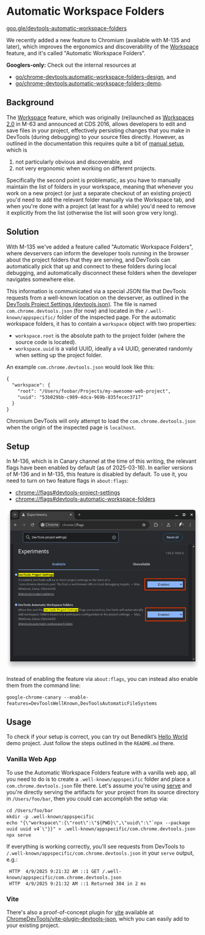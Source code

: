 # Automatic Workspace Folders

[goo.gle/devtools-automatic-workspace-folders][self-link]

We recently added a new feature to Chromium (available with M-135 and later),
which improves the ergonomics and discoverability of the
[Workspace][workspace-doc] feature,
and it's called "Automatic Workspace Folders".

**Googlers-only:** Check out the internal resources at

-   [go/chrome-devtools:automatic-workspace-folders-design][design-doc], and
-   [go/chrome-devtools:automatic-workspace-folders-demo][demo].

## Background

The [Workspace][workspace-doc] feature, which was originally (re)launched as
[Workspaces 2.0][workspace-announcement] in M-63 and announced at CDS 2016,
allows developers to edit and save files in your project, effectively persisting
changes that you make in DevTools (during debugging) to your source files
directly. However, as outlined in the documentation this requires quite a bit of
[manual setup](https://developer.chrome.com/docs/devtools/workspaces#devtools),
which is

1.  not particularly obvious and discoverable, and
2.  not very ergonomic when working on different projects.

Specifically the second point is problematic, as you have to manually maintain
the list of folders in your workspace, meaning that whenever you work on a new
project (or just a separate checkout of an existing project) you'd need to add
the relevant folder manually via the Workspace tab, and when you're done with a
project (at least for a while) you'd need to remove it explicitly from the list
(otherwise the list will soon grow very long).

## Solution

With M-135 we've added a feature called "Automatic Workspace Folders", where
devservers can inform the developer tools running in the browser about the
project folders that they are serving, and DevTools can automatically pick that
up and connect to these folders during local debugging, and automatically
disconnect these folders when the developer navigates somewhere else.

This information is communicated via a special JSON file that DevTools requests
from a well-known location on the devserver, as outlined in the
[DevTools Project Settings (devtools.json)][design-doc-json]. The file is named
`com.chrome.devtools.json` (for now) and located in the
`/.well-known/appspecific/` folder of the inspected page. For the automatic
workspace folders, it has to contain a `workspace` object with two properties:

-   `workspace.root` is the absolute path to the project folder (where the
    source code is located).
-   `workspace.uuid` is a valid UUID, ideally a v4 UUID, generated randomly when
    setting up the project folder.

An example `com.chrome.devtools.json` would look like this:

```
{
  "workspace": {
    "root": "/Users/foobar/Projects/my-awesome-web-project",
    "uuid": "53b029bb-c989-4dca-969b-835fecec3717"
  }
}
```

Chromium DevTools will only attempt to load the `com.chrome.devtools.json` when
the origin of the inspected page is `localhost`.

## Setup

In M-136, which is in Canary channel at the time of this writing, the relevant
flags have been enabled by default (as of 2025-03-16). In earlier versions of
M-136 and in M-135, this feature is disabled by default. To use it, you need to
turn on two feature flags in `about:flags`:

-   [chrome://flags#devtools-project-settings](chrome://flags#devtools-project-settings)
-   [chrome://flags#devtools-automatic-workspace-folders](chrome://flags#devtools-automatic-workspace-folders)

![](./images/automatic_workspace_folders_flags.png)

Instead of enabling the feature via `about:flags`, you can instead also enable
them from the command line:

```
google-chrome-canary --enable-features=DevToolsWellKnown,DevToolsAutomaticFileSystems
```

## Usage

To check if your setup is correct, you can try out Benedikt’s
[Hello World][hello-world] demo project. Just follow the steps outlined in the
`README.md` there.

### Vanilla Web App

To use the Automatic Workspace Folders feature with a vanilla web app, all you
need to do is to create a `.well-known/appspecific` folder and place a
`com.chrome.devtools.json` file there. Let's assume you're using [serve][serve]
and you're directly serving the artifacts for your project from its source
directory in `/Users/foo/bar`, then you could can accomplish the setup via:

```
cd /Users/foo/bar
mkdir -p .well-known/appspecific
echo "{\"workspace\":{\"root\":\"${PWD}\",\"uuid\":\"`npx --package uuid uuid v4`\"}}" > .well-known/appspecific/com.chrome.devtools.json
npx serve
```

If everything is working correctly, you'll see requests from DevTools to
`/.well-known/appspecific/com.chrome.devtools.json` in your `serve` output, e.g.:

```
 HTTP  4/9/2025 9:21:32 AM ::1 GET /.well-known/appspecific/com.chrome.devtools.json
 HTTP  4/9/2025 9:21:32 AM ::1 Returned 304 in 2 ms
```

### Vite

There's also a proof-of-concept plugin for [vite](http://vite.dev) available at
[ChromeDevTools/vite-plugin-devtools-json][vite-plugin], which you can easily
add to your existing project.

[self-link]: http://goo.gle/devtools-automatic-workspace-folders
[design-doc]: http://go/chrome-devtools:automatic-workspace-folders-design
[demo]: http://go/chrome-devtools:automatic-workspace-folders-demo
[workspace-doc]: https://developer.chrome.com/docs/devtools/workspaces
[workspace-announcement]: https://developer.chrome.com/blog/new-in-devtools-63#workspaces
[design-doc-json]: https://goo.gle/devtools-json-design
[hello-world]: https://github.com/bmeurer/automatic-workspace-folders-hello-world
[serve]: https://www.npmjs.com/package/serve
[vite-plugin]: https://github.com/ChromeDevTools/vite-plugin-devtools-json

